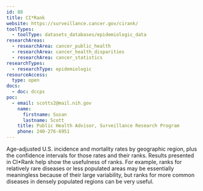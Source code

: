 ```yaml
---
id: 88
title: CI*Rank
website: https://surveillance.cancer.gov/cirank/
toolTypes:
  - toolType: datasets_databases/epidemiologic_data
researchAreas:
  - researchArea: cancer_public_health
  - researchArea: cancer_health_disparities
  - researchArea: cancer_statistics
researchTypes:
  - researchType: epidemiologic
resourceAccess:
  type: open
docs:
  - doc: dccps
poc:
  - email: scotts2@mail.nih.gov
    name:
      firstname: Susan
      lastname: Scott
    title: Public Health Advisor, Surveillance Research Program
    phone: 240-276-6951
---
```

Age-adjusted U.S. incidence and mortality rates by geographic region, plus the confidence intervals for those rates and their ranks. Results presented in CI*Rank help show the usefulness of ranks. For example, ranks for relatively rare diseases or less populated areas may be essentially meaningless because of their large variability, but ranks for more common diseases in densely populated regions can be very useful.
